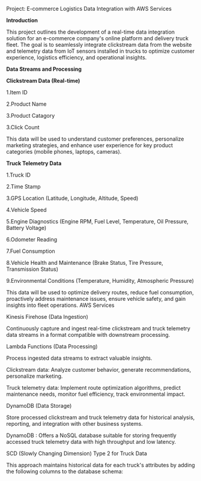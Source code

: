 Project: E-commerce Logistics Data Integration with AWS Services


**Introduction**


This project outlines the development of a real-time data integration solution for an e-commerce company's online platform and delivery truck fleet. The goal is to seamlessly integrate clickstream data from the website and telemetry data from IoT sensors installed in trucks to optimize customer experience, logistics efficiency, and operational insights.


**Data Streams and Processing**


**Clickstream Data (Real-time)**

1.Item ID

2.Product Name

3.Product Catagory

3.Click Count

This data will be used to understand customer preferences, personalize marketing strategies, and enhance user experience for key product categories (mobile phones, laptops, cameras).


**Truck Telemetry Data**

1.Truck ID

2.Time Stamp

3.GPS Location (Latitude, Longitude, Altitude, Speed)

4.Vehicle Speed

5.Engine Diagnostics (Engine RPM, Fuel Level, Temperature, Oil Pressure, Battery Voltage)

6.Odometer Reading

7.Fuel Consumption

8.Vehicle Health and Maintenance (Brake Status, Tire Pressure, Transmission Status)

9.Environmental Conditions (Temperature, Humidity, Atmospheric Pressure)

This data will be used to optimize delivery routes, reduce fuel consumption, proactively address maintenance issues, ensure vehicle safety, and gain insights into fleet operations.
AWS Services

Kinesis Firehose (Data Ingestion)

Continuously capture and ingest real-time clickstream and truck telemetry data streams in a format compatible with downstream processing.

Lambda Functions (Data Processing)

Process ingested data streams to extract valuable insights.

Clickstream data: Analyze customer behavior, generate recommendations, personalize marketing.

Truck telemetry data: Implement route optimization algorithms, predict maintenance needs, monitor fuel efficiency, track environmental impact.

DynamoDB (Data Storage)

Store processed clickstream and truck telemetry data for historical analysis, reporting, and integration with other business systems.

DynamoDB : Offers a NoSQL database suitable for storing frequently accessed truck telemetry data with high throughput and low latency.

SCD (Slowly Changing Dimension) Type 2 for Truck Data

This approach maintains historical data for each truck's attributes by adding the following columns to the database schema:
